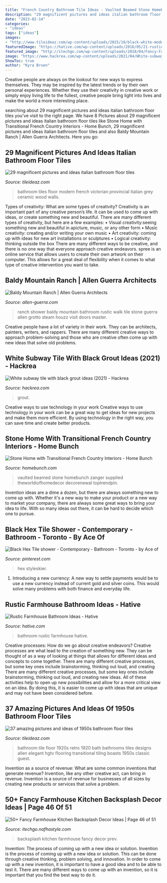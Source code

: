 ```yaml
---
title: "French Country Bathroom Tile Ideas - Vaulted Beamed Stone Homebunch Zanger Supplied Theworldiofhomedecor Decorenewal Toptrendpin"
description: "29 magnificent pictures and ideas italian bathroom floor tiles"
date: "2023-02-14"
categories:
- "ideas"
tags: ["ideas"]
images:
- "http://www.tileideaz.com/wp-content/uploads/2015/10/black-white-modern-bathroom-with-french-provincial-victorian-style-ceramic-bathroom-floor-tiles-wa-and-grey-wood-plank-walls-with-teardrop-pendant-lights.jpg"
featuredImage: "https://hative.com/wp-content/uploads/2016/05/21-rustic-bathroom-ideas.jpg"
featured_image: "http://itechgo.com/wp-content/uploads/2018/04/Fancy-Farmhouse-Kitchen-Backsplash-Decor-Ideas-46.jpg"
image: "https://www.hackrea.com/wp-content/uploads/2021/04/White-subway-tile-with-black-grout-768x512.jpg?is-pending-load=1"
ShowToc: true
author: "Kyra Bruen"
---
```



Creative people are always on the lookout for new ways to express themselves. They may be inspired by the latest trends or by their own personal experiences. Whether they use their creativity in creative work or simply enjoy living life to the fullest, creative people bring light into lives and make the world a more interesting place.

	

		
searching about 29 magnificent pictures and ideas italian bathroom floor tiles you've visit to the right page. We have 8 Pictures about 29 magnificent pictures and ideas italian bathroom floor tiles like Stone Home with Transitional French Country Interiors - Home Bunch, 29 magnificent pictures and ideas italian bathroom floor tiles and also Baldy Mountain Ranch | Allen Guerra Architects. Here you go:
		
    
## 29 Magnificent Pictures And Ideas Italian Bathroom Floor Tiles

<img loading=lazy src="http://www.tileideaz.com/wp-content/uploads/2015/10/black-white-modern-bathroom-with-french-provincial-victorian-style-ceramic-bathroom-floor-tiles-wa-and-grey-wood-plank-walls-with-teardrop-pendant-lights.jpg" onerror="this.onerror=null;this.src='https://tse4.mm.bing.net/th?id=OIP.APvng3k_izlhAkh-H5NBzgHaKF&amp;pid=15.1';" alt="29 magnificent pictures and ideas italian bathroom floor tiles">

_Source: tileideaz.com_

>bathroom tiles floor modern french victorian provincial italian grey ceramic wood walls. 

	

Types of creativity: What are some types of creativity?
Creativity is an important part of any creative person’s life. It can be used to come up with ideas, or create something new and beautiful. There are many different types of creativity, but here are a few examples: 
• Visual creativity:seeing something new and beautiful in apicture, music, or any other form 
• Music creativity: creating and/or writing your own music 
• Art creativity: coming up with ideas for new art installations or sculptures 
• Logical creativity: thinking outside the box 
There are many different ways to be creative, and there is no one way that everyone approach creative endeavors. spree is an online service that allows users to create their own artwork on their computer. This allows for a great deal of flexibility when it comes to what type of creative intervention you want to take.

    
## Baldy Mountain Ranch | Allen Guerra Architects

<img loading=lazy src="https://www.allen-guerra.com/content/files/uploads/2014/12/82GoldenviewMasterbath2.jpg" onerror="this.onerror=null;this.src='https://tse2.mm.bing.net/th?id=OIP.smFWbefl2gPi0Ri0MN3DrwHaLc&amp;pid=15.1';" alt="Baldy Mountain Ranch | Allen Guerra Architects">

_Source: allen-guerra.com_

>ranch shower baldy mountain bathroom rustic walk tile stone guerra allen grotto steam houzz visit doors master. 

	

Creative people have a lot of variety in their work. They can be architects, painters, writers, and rappers. There are many different creative ways to approach problem-solving and those who are creative often come up with new ideas that solve old problems.

    
## White Subway Tile With Black Grout Ideas (2021) - Hackrea

<img loading=lazy src="https://www.hackrea.com/wp-content/uploads/2021/04/White-subway-tile-with-black-grout-768x512.jpg?is-pending-load=1" onerror="this.onerror=null;this.src='https://tse2.mm.bing.net/th?id=OIP.65BD3ZXJxj7gjib98mDCwQHaE8&amp;pid=15.1';" alt="White subway tile with black grout ideas (2021) - Hackrea">

_Source: hackrea.com_

>grout. 

	

Creative ways to use technology in your work
Creative ways to use technology in your work can be a great way to get ideas for new projects and make them more efficient. By using technology in the right way, you can save time and create better products.

    
## Stone Home With Transitional French Country Interiors - Home Bunch

<img loading=lazy src="https://www.homebunch.com/wp-content/uploads/2016/10/Bathroom-Vaulted-Beamed-Ceiling-Copy.jpg" onerror="this.onerror=null;this.src='https://tse3.mm.bing.net/th?id=OIP.TKDoTnxEp96fVleGij2LfwHaLM&amp;pid=15.1';" alt="Stone Home with Transitional French Country Interiors - Home Bunch">

_Source: homebunch.com_

>vaulted beamed stone homebunch zanger supplied theworldiofhomedecor decorenewal toptrendpin. 

	

Invention ideas are a dime a dozen, but there are always something new to come up with. Whether it's a new way to make your product or a new way to market your company, there are always some great ways to bring your idea to life. With so many ideas out there, it can be hard to decide which one to pursue.

    
## Black Hex Tile Shower - Contemporary - Bathroom - Toronto - By Ace Of

<img loading=lazy src="https://i.pinimg.com/736x/02/cd/92/02cd9259731e8f84f2b23f16d7dd7b53.jpg" onerror="this.onerror=null;this.src='https://tse4.mm.bing.net/th?id=OIP.OUnTCqmwQfMcqHbCIxkD3QHaKO&amp;pid=15.1';" alt="Black Hex Tile shower - Contemporary - Bathroom - Toronto - by Ace of">

_Source: pinterest.com_

>hex styleskier. 

	

1. Introducing a new currency: A new way to settle payments would be to use a new currency instead of current gold and silver coins. This would solve many problems with both finance and everyday life.

    
## Rustic Farmhouse Bathroom Ideas - Hative

<img loading=lazy src="https://hative.com/wp-content/uploads/2016/05/21-rustic-bathroom-ideas.jpg" onerror="this.onerror=null;this.src='https://tse1.mm.bing.net/th?id=OIP.EUbYVgZ6mH1SSL73_uRhSAAAAA&amp;pid=15.1';" alt="Rustic Farmhouse Bathroom Ideas - Hative">

_Source: hative.com_

>bathroom rustic farmhouse hative. 

	

Creative processes: How do we go about creative endeavors?
Creative processes are what lead to the creation of something new. They can be thought of as a way of looking at things that allows for different ideas and concepts to come together. There are many different creative processes, but some key ones include brainstorming, thinking out loud, and creating 
There are many different creative processes, but some key ones include brainstorming, thinking out loud, and creating new ideas. All of these activities help to open up new possibilities and allow for a more critical view on an idea. By doing this, it is easier to come up with ideas that are unique and may not have been considered before.

    
## 37 Amazing Pictures And Ideas Of 1950s Bathroom Floor Tiles

<img loading=lazy src="https://www.tileideaz.com/wp-content/uploads/2015/09/M.A.Allen_Bath_6.jpg.rend_.hgtvcom.1280.1920.jpeg" onerror="this.onerror=null;this.src='https://tse3.mm.bing.net/th?id=OIP.kx56rMhNQzs0NBsk6-YikwHaLH&amp;pid=15.1';" alt="37 amazing pictures and ideas of 1950s bathroom floor tiles">

_Source: tileideaz.com_

>bathroom tile floor 1920s retro 1920 bath bathrooms tiles designs allen elegant hgtv flooring transitional tiling boasts 1950s classic guest. 

	

Invention as a source of revenue: What are some common inventions that generate revenue?
Invention, like any other creative act, can bring in revenue. Invention is a source of revenue for businesses of all sizes by creating new products or services that solve a problem.

    
## 50+ Fancy Farmhouse Kitchen Backsplash Decor Ideas | Page 46 Of 51

<img loading=lazy src="http://itechgo.com/wp-content/uploads/2018/04/Fancy-Farmhouse-Kitchen-Backsplash-Decor-Ideas-46.jpg" onerror="this.onerror=null;this.src='https://tse4.mm.bing.net/th?id=OIP.8SanZGfbuvZbb5QBh-fJXwHaLQ&amp;pid=15.1';" alt="50+ Fancy Farmhouse Kitchen Backsplash Decor Ideas | Page 46 of 51">

_Source: itechgo.nafhastyle.com_

>backsplash kitchen farmhouse fancy decor prev. 

	

Invention: The process of coming up with a new idea or solution.
Invention is the process of coming up with a new idea or solution. This can be done through creative thinking, problem solving, and innovation. In order to come up with a new invention, it is important to have a good idea and to be able to test it. There are many different ways to come up with an invention, so it is important that you find the best way to do it.


